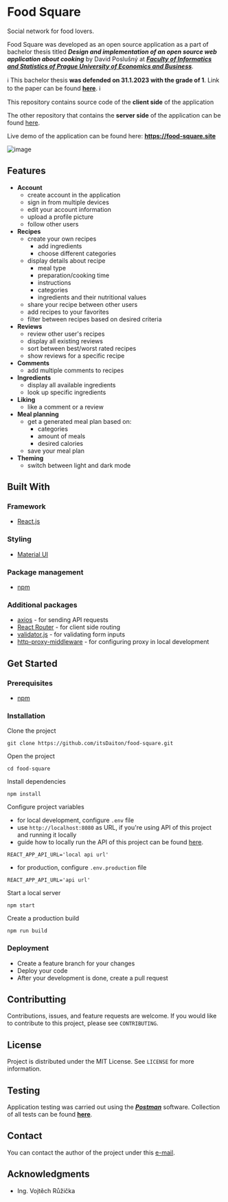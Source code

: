 # Food Square
Social network for food lovers.

Food Square was developed as an open source application as a part of bachelor thesis titled ***Design and implementation of an open source web application about cooking*** by David Poslušný at [***Faculty of Informatics and Statistics of Prague University of Economics and Business***](https://fis.vse.cz).

ℹ️ This bachelor thesis **was defended on 31.1.2023 with the grade of 1**. Link to the paper can be found [**here**](https://vskp.vse.cz/88311). ℹ️

This repository contains source code of the **client side** of the application

The other repository that contains the **server side** of the application can be found [here](https://github.com/itsDaiton/food-square-api).

Live demo of the application can be found here: **https://food-square.site**

![image](https://user-images.githubusercontent.com/72783924/222009100-6076bc96-f99f-4a7c-a3d8-d60eb0c47267.png)




## Features

- **Account**
  - create account in the application
  - sign in from multiple devices
  - edit your account information
  - upload a profile picture
  - follow other users
- **Recipes**
  - create your own recipes
    - add ingredients
    - choose different categories
  - display details about recipe
    - meal type
    - preparation/cooking time
    - instructions
    - categories
    - ingredients and their nutritional values
  - share your recipe between other users
  - add recipes to your favorites
  - filter between recipes based on desired criteria
- **Reviews**
  - review other user's recipes
  - display all existing reviews
  - sort between best/worst rated recipes
  - show reviews for a specific recipe
- **Comments**
  - add multiple comments to recipes
- **Ingredients**
  - display all available ingredients
  - look up specific ingredients
- **Liking**
  - like a comment or a review
- **Meal planning**
  - get a generated meal plan based on:
    - categories
    - amount of meals
    - desired calories
  - save your meal plan
- **Theming**
  - switch between light and dark mode
## Built With
### Framework
- [React.js](https://reactjs.org)

### Styling
- [Material UI](https://mui.com)

### Package management
- [npm](https://www.npmjs.com)

### Additional packages
- [axios](https://axios-http.com) - for sending API requests
- [React Router](https://reactrouter.com) - for client side routing
- [validator.js](https://www.npmjs.com/package/validator) - for validating form inputs
- [http-proxy-middleware](https://www.npmjs.com/package/http-proxy-middleware) - for configuring proxy in local development
## Get Started

### Prerequisites

- [npm](https://www.npmjs.com)

### Installation

Clone the project

```
git clone https://github.com/itsDaiton/food-square.git
```

Open the project

```
cd food-square
```

Install dependencies

```
npm install
```

Configure project variables
- for local development, configure `.env` file
- use `http://localhost:8080` as URL, if you're using API of this project and running it locally
- guide how to locally run the API of this project can be found [here](https://github.com/itsDaiton/food-square-api/blob/main/README.md).
```
REACT_APP_API_URL='local api url' 
```
- for production, configure `.env.production` file
```
REACT_APP_API_URL='api url'
```

Start a local server
```
npm start
```
Create a production build
```
npm run build
```
### Deployment
- Create a feature branch for your changes
- Deploy your code
- After your development is done, create a pull request
## Contributting

Contributions, issues, and feature requests are welcome. If you would like to contribute to this project, please see `CONTRIBUTING`.

## License

Project is distributed under the MIT License. See `LICENSE` for more information.

## Testing

Application testing was carried out using the [***Postman***](https://www.postman.com) software. Collection of all tests can be found [**here**](https://github.com/itsDaiton/food-square-api/tree/main/docs/tests).

## Contact

You can contact the author of the project under this [e-mail](mailto:david.poslusny@gmail.com).

## Acknowledgments

- Ing. Vojtěch Růžička 

